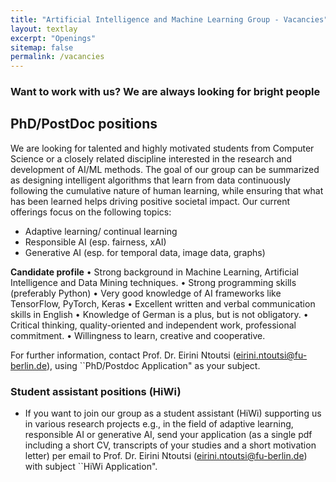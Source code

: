 ```yaml
---
title: "Artificial Intelligence and Machine Learning Group - Vacancies"
layout: textlay
excerpt: "Openings"
sitemap: false
permalink: /vacancies
---
```



### Want to work with us? We are always looking for bright people

## PhD/PostDoc positions

We are looking for talented and highly motivated students from Computer Science or a closely related discipline interested in the research and development of AI/ML methods. The goal of our group can be summarized as designing intelligent algorithms that learn from data continuously following the cumulative nature of human learning, while ensuring that what has been learned helps driving positive societal impact. 
Our current offerings focus on the following topics:
<ul>
  <li>Adaptive learning/ continual learning</li>
  <li>Responsible AI (esp. fairness, xAI)</li>
  <li>Generative AI (esp. for temporal data, image data, graphs)</li>
</ul>

**Candidate profile**
•	Strong background in Machine Learning, Artificial Intelligence and Data Mining techniques.
•	Strong programming skills (preferably Python)
•	Very good knowledge of AI frameworks like TensorFlow, PyTorch, Keras
•	Excellent written and verbal communication skills in English
•	Knowledge of German is a plus, but is not obligatory. 
•	Critical thinking, quality-oriented and independent work, professional commitment.
•	Willingness to learn, creative and cooperative.

For further information, contact Prof. Dr. Eirini Ntoutsi (eirini.ntoutsi@fu-berlin.de), using ``PhD/Postdoc Application" as your subject.


<!--Open positions will be posted in the [FU-Stellenanzeiger](https://www.fu-berlin.de/universitaet/beruf-karriere/jobs/english/index.html)-->

### Student assistant positions (HiWi)

- If you want to join our group as a student assistant (HiWi) supporting us in various research projects e.g., in the field of adaptive learning, responsible AI or generative AI, send your application (as a single pdf including a short CV, transcripts of your studies and a short motivation letter) per email to Prof. Dr. Eirini Ntoutsi (eirini.ntoutsi@fu-berlin.de) with subject ``HiWi Application". 

<!--- Open student positions will be posted [here](https://www.fu-berlin.de/universitaet/beruf-karriere/jobs/stud/index.html)->
<!--- 
### Inhaltsverzeichnis
- [1 Research Assistant (PraeDoc), 100%, ENKIS-WH-wiMi2](https://www.mi.fu-berlin.de/en/inf/groups/ag-KIML/Open-Positions/ENKIS-WH2.html)
- [1 Research Assitant (PraeDoc), 100%, ENKIS-WH-wiMi1](https://www.mi.fu-berlin.de/en/inf/groups/ag-KIML/Open-Positions/ENKIS-WH1.html)
->
